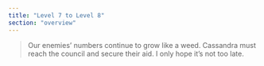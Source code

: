 ```yaml
---
title: "Level 7 to Level 8"
section: "overview"
---
```


> Our enemies’ numbers continue to grow like a weed. Cassandra must reach the council and secure their aid. I only hope it’s not too late.